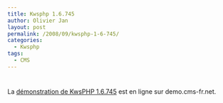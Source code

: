 ```yaml
---
title: Kwsphp 1.6.745
author: Olivier Jan
layout: post
permalink: /2008/09/kwsphp-1-6-745/
categories:
  - Kwsphp
tags:
  - CMS
---
```

# 

La [démonstration de KwsPHP 1.6.745][1] est en ligne sur demo.cms-fr.net.

 [1]: /demo/kwsphp